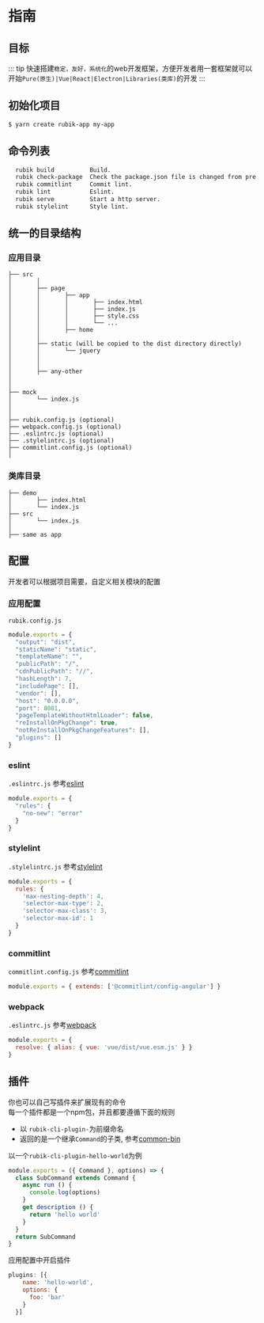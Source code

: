 # 指南

## 目标
::: tip
快速搭建`稳定，友好，系统化`的web开发框架，方便开发者用一套框架就可以开始`Pure(原生)|Vue|React|Electron|Libraries(类库)`的开发
:::

## 初始化项目

```bash
$ yarn create rubik-app my-app
```

## 命令列表

```bash
  rubik build          Build.
  rubik check-package  Check the package.json file is changed from pre version.
  rubik commitlint     Commit lint.
  rubik lint           Eslint.
  rubik serve          Start a http server.
  rubik stylelint      Style lint.
```

## 统一的目录结构



### 应用目录

```
├── src
│       │
│       ├── page
│       │       ├── app
│       │       │       ├── index.html
│       │       │       ├── index.js
│       │       │       ├── style.css
│       │       │       └── ...
│       │       ├── home
│       │       
│       ├── static (will be copied to the dist directory directly)
│       │       └── jquery
│       │
│       │
│       ├── any-other
│
│
├── mock
│       └── index.js
│
│
├── rubik.config.js (optional)
├── webpack.config.js (optional)
├── .eslintrc.js (optional)
├── .stylelintrc.js (optional)
├── commitlint.config.js (optional)
│

```

### 类库目录

```
├── demo
│       ├── index.html
│       └── index.js
├── src
│       └── index.js
│
├── same as app

```

## 配置
开发者可以根据项目需要，自定义相关模块的配置
### 应用配置
`rubik.config.js`

```js
module.exports = {
  "output": "dist",
  "staticName": "static",
  "templateName": "",
  "publicPath": "/",
  "cdnPublicPath": "//",
  "hashLength": 7,
  "includePage": [],
  "vendor": [],
  "host": "0.0.0.0",
  "port": 8081,
  "pageTemplateWithoutHtmlLoader": false,
  "reInstallOnPkgChange": true,
  "notReInstallOnPkgChangeFeatures": [],
  "plugins": []
}
```

### eslint
`.eslintrc.js` 参考[eslint](https://eslint.org/docs/user-guide/configuring)

```js
module.exports = {
  "rules": {
    "no-new": "error"
  }
}
```

### stylelint
`.stylelintrc.js` 参考[stylelint](https://stylelint.io/user-guide/configuration#rules)

```js
module.exports = {
  rules: {
    'max-nesting-depth': 4,
    'selector-max-type': 2,
    'selector-max-class': 3,
    'selector-max-id': 1
  }
}
```

### commitlint
`commitlint.config.js` 参考[commitlint](https://github.com/conventional-changelog/commitlint#config)

```js
module.exports = { extends: ['@commitlint/config-angular'] }
```

### webpack
`.eslintrc.js` 参考[webpack](https://webpack.js.org/concepts/configuration/)

```js
module.exports = {
  resolve: { alias: { vue: 'vue/dist/vue.esm.js' } }
}
```

## 插件
你也可以自己写插件来扩展现有的命令  
每一个插件都是一个npm包，并且都要遵循下面的规则
- 以 `rubik-cli-plugin-`为前缀命名
- 返回的是一个继承`Command`的子类, 参考[common-bin](https://github.com/node-modules/common-bin)

以一个`rubik-cli-plugin-hello-world`为例
```js
module.exports = ({ Command }, options) => {
  class SubCommand extends Command {
    async run () {
      console.log(options)
    }
    get description () {
      return 'hello world'
    }
  }
  return SubCommand
}
```
应用配置中开启插件
```js
plugins: [{
    name: 'hello-world',
    options: {
      foo: 'bar'
    }
  }]
```
